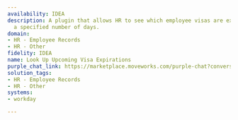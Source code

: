 ```yaml
---
availability: IDEA
description: A plugin that allows HR to see which employee visas are expiring within
  a specified number of days.
domain:
- HR - Employee Records
- HR - Other
fidelity: IDEA
name: Look Up Upcoming Visa Expirations
purple_chat_link: https://marketplace.moveworks.com/purple-chat?conversation=%7B%22startTimestamp%22%3A%2211%3A43+AM%22%2C%22messages%22%3A%5B%7B%22parts%22%3A%5B%7B%22richText%22%3A%22Show+me+employees+with+upcoming+visa+expirations%22%7D%5D%2C%22role%22%3A%22user%22%7D%2C%7B%22parts%22%3A%5B%7B%22richText%22%3A%22%3Cp+xmlns%3D%5C%22http%3A%2F%2Fwww.w3.org%2F1999%2Fxhtml%5C%22%3EI+can+help+with+that.+Within+how+many+days+should+I+look+for+expiring+visas+%28e.g.%2C+next+30+days%2C+next+60+days%2C+next+90+days%29%3F%3C%2Fp%3E%22%7D%5D%2C%22role%22%3A%22assistant%22%7D%2C%7B%22parts%22%3A%5B%7B%22richText%22%3A%2290+Days%22%7D%5D%2C%22role%22%3A%22user%22%7D%2C%7B%22parts%22%3A%5B%7B%22reasoningSteps%22%3A%5B%7B%22richText%22%3A%22Searching+%3Cb+xmlns%3D%5C%22http%3A%2F%2Fwww.w3.org%2F1999%2Fxhtml%5C%22%3Eworkday%3C%2Fb%3E+for+employees+with+visas+expiring+in+the+next+90+days.%22%2C%22status%22%3A%22success%22%7D%2C%7B%22richText%22%3A%22Found+3+employees+matching+the+criteria.%22%2C%22status%22%3A%22success%22%7D%5D%7D%2C%7B%22richText%22%3A%22%3Cp+xmlns%3D%5C%22http%3A%2F%2Fwww.w3.org%2F1999%2Fxhtml%5C%22%3EHere+are+the+employees+with+visas+expiring+in+the+next+90+days%3A%3C%2Fp%3E%3Cul+xmlns%3D%5C%22http%3A%2F%2Fwww.w3.org%2F1999%2Fxhtml%5C%22%3E%3Cli%3E%3Cb%3EAna+Garcia%3C%2Fb%3E+%28H-1B%29%2C+expiring+in+%3Cb%3E25+days%3C%2Fb%3E+on+Aug+15%2C+2024%3C%2Fli%3E%3Cli%3E%3Cb%3ERaj+Patel%3C%2Fb%3E+%28L-1%29%2C+expiring+in+%3Cb%3E58+days%3C%2Fb%3E+on+Sep+17%2C+2024%3C%2Fli%3E%3Cli%3E%3Cb%3ESofia+Ivanova%3C%2Fb%3E+%28O-1%29%2C+expiring+in+%3Cb%3E81+days%3C%2Fb%3E+on+Oct+10%2C+2024%3C%2Fli%3E%3C%2Ful%3E%22%7D%2C%7B%22citations%22%3A%5B%7B%22citationTitle%22%3A%22Ana+Garcia%22%2C%22connectorName%22%3A%22workday%22%7D%2C%7B%22citationTitle%22%3A%22Raj+Patel%22%2C%22connectorName%22%3A%22workday%22%7D%2C%7B%22citationTitle%22%3A%22Sofia+Ivanova%22%2C%22connectorName%22%3A%22workday%22%7D%5D%7D%5D%2C%22role%22%3A%22assistant%22%7D%5D%7D
solution_tags:
- HR - Employee Records
- HR - Other
systems:
- workday

---
```

